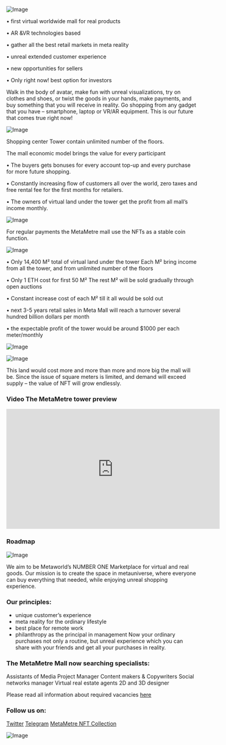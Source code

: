 ![Image](https://github.com/MetaMetre/welcome/blob/master/Images/What-Is-The-Metaverse-An-Easy-Explanation-For-Anyone-600x400.png?raw=true)

•	first virtual worldwide mall for real products

•	AR &VR technologies based

•	gather all the best retail markets in meta reality

•	unreal extended customer experience

•	new opportunities for sellers

•	Only right now! best option for investors 

Walk in the body of avatar, make fun with unreal visualizations, try on clothes and shoes, or twist the goods in your hands, make payments, and buy something that you will receive in reality.
Go shopping from any gadget that you have – smartphone, laptop or VR/AR equipment.
This is our future that comes true right now!

![Image](https://raw.githubusercontent.com/MetaMetre/welcome/18b7bd2d65572d3b3b3d4cca2f2f284c653a0f4c/Images/001.jpg)

Shopping center Tower contain unlimited number of the floors.

The mall economic model brings the value for every participant

•	The buyers gets bonuses for every account top-up and every purchase for more future shopping.

•	Constantly increasing flow of customers all over the world, zero taxes and free rental fee for the first months for retailers.

•	The owners of virtual land under the tower get the profit from all mall’s income monthly.

![Image](https://raw.githubusercontent.com/MetaMetre/welcome/18b7bd2d65572d3b3b3d4cca2f2f284c653a0f4c/Images/004.jpg)

For regular payments the MetaMetre mall use the NFTs as a stable coin function.

![Image](https://raw.githubusercontent.com/MetaMetre/welcome/18b7bd2d65572d3b3b3d4cca2f2f284c653a0f4c/Images/010.jpg)

•	Only 14,400 М² total of virtual land under the tower
Each М² bring income from all the tower, and from unlimited number of the floors

•	Only 1 ETH cost for first 50 М²
The rest М² will be sold gradually through open auctions

•	Constant increase cost of each М² till it all would be sold out

•	next 3-5 years retail sales in Meta Mall will reach a turnover several hundred billion dollars per month

•	the expectable profit of the tower would be around $1000 per each meter/monthly

![Image](https://github.com/MetaMetre/welcome/blob/master/Images/sweet-ice-cream-photography-97452-unsplash22222.png?raw=true)

![Image](https://github.com/MetaMetre/welcome/blob/master/Images/S16.jpg?raw=true)

This land would cost more and more than more and more big the mall will be. Since the issue of square meters is limited, and demand will exceed supply – the value of NFT will grow endlessly.


### Video The MetaMetre tower preview

<center><iframe width="560" height="315" src="https://www.youtube.com/embed/EXs9evNsCSU" frameborder="0" allow="autoplay; encrypted-media" allowfullscreen></iframe></center>

### Roadmap

![Image](https://raw.githubusercontent.com/MetaMetre/welcome/18b7bd2d65572d3b3b3d4cca2f2f284c653a0f4c/Images/RMpart8.jpg)



We aim to be Metaworld’s NUMBER ONE Marketplace for virtual and real goods. 
Our mission is to create the space in metauniverse, where everyone can buy everything that needed, while enjoying unreal shopping experience. 


### Our principles:
-	unique customer’s experience
-	meta reality for the ordinary lifestyle
-	best place for remote work
-	philanthropy as the principal in management
Now your ordinary purchases not only a routine, but unreal experience which you can share with your friends and get all your purchases in reality. 

### The MetaMetre Mall now searching specialists:

Assistants of Media Project Manager
Content makers & Copywriters
Social networks manager
Virtual real estate agents
2D and 3D designer

Please read all information about required vacancies [here](https://www.linkedin.com/in/metametre/)

### Follow us on:

[Twitter](https://twitter.com/MetaMetre) 
[Telegram](https://t.me/metametre) 
[MetaMetre NFT Collection](https://opensea.io/MetaMetre)

![Image](https://raw.githubusercontent.com/MetaMetre/welcome/master/Images/logo.png)
